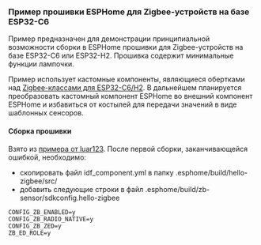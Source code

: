 ### Пример прошивки ESPHome для Zigbee-устройств на базе ESP32-C6 ###
Пример предназначен для демонстрации  принципиальной возможности сборки в ESPHome прошивки для Zigbee-устройств на базе ESP32-C6 или ESP32-H2.
Прошивка содержит минимальные функции лампочки.

Пример использует кастомные компоненты, являющиеся обертками над [Zigbee-классами для ESP32-C6/H2](https://github.com/Muk911/zigbee/tree/main/esp32c6/zblc).
В дальнейшем планируется преобразовать кастомный компонент ESPHome во внешний компонент ESPHome и избавиться от костылей для передачи значений в виде шаблонных сенсоров.

#### Сборка прошивки ####
Взято из [примера от luar123](https://github.com/luar123/esphome_zb_sensor?tab=readme-ov-file#build-esphome-zigbee-sensor).
После первой сборки, заканчивающейся ошибкой, необходимо:
- скопировать файл idf_component.yml в папку .esphome/build/hello-zigbee/src/
- добавить следующие строки в файл .esphome/build/zb-sensor/sdkconfig.hello-zigbee
```
CONFIG_ZB_ENABLED=y
CONFIG_ZB_RADIO_NATIVE=y
CONFIG_ZB_ZED=y
ZB_ED_ROLE=y
```

